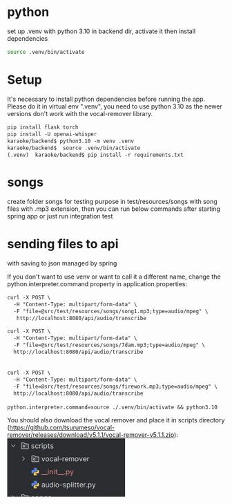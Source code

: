 # python

set up .venv with python 3.10 in backend dir, activate it then install dependencies

```bash
source .venv/bin/activate
```

# Setup
It's necessary to install python dependencies before running the app. Please do it in virtual env ".venv", you need to use python 3.10 as the newer versions don't work with the vocal-remover library.
```
pip install flask torch
pip install -U openai-whisper
karaoke/backend$ python3.10 -m venv .venv
karaoke/backend$  source .venv/bin/activate
(.venv)  karaoke/backend$ pip install -r requirements.txt
```

# songs

create folder songs for testing purpose in test/resources/songs with song files with .mp3 extension, then you
can run below commands after starting spring app or just run integration test

# sending files to api

with saving to json managed by spring

If you don't want to use venv or want to call it a different name, change the python.interpreter.command property in application.properties:
```
curl -X POST \
  -H "Content-Type: multipart/form-data" \
  -F "file=@src/test/resources/songs/song1.mp3;type=audio/mpeg" \
   http://localhost:8080/api/audio/transcribe
```

```
curl -X POST \
  -H "Content-Type: multipart/form-data" \
  -F "file=@src/test/resources/songs/7dam.mp3;type=audio/mpeg" \
  http://localhost:8080/api/audio/transcribe


curl -X POST \
  -H "Content-Type: multipart/form-data" \
  -F "file=@src/test/resources/songs/firework.mp3;type=audio/mpeg" \
  http://localhost:8080/api/audio/transcribe

python.interpreter.command=source ./.venv/bin/activate && python3.10
```

You should also download the vocal remover and place it in scripts directory (https://github.com/tsurumeso/vocal-remover/releases/download/v5.1.1/vocal-remover-v5.1.1.zip):
![images/vocal-remover-position.png](images/vocal-remover-position.png)
